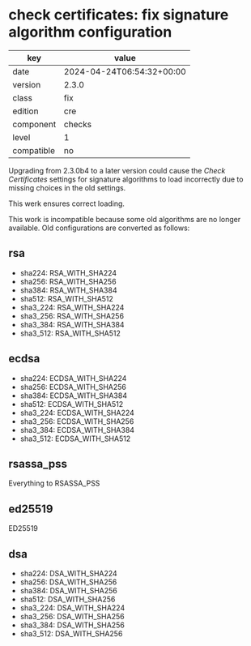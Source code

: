 [//]: # (werk v2)
# check certificates: fix signature algorithm configuration

key        | value
---------- | ---
date       | 2024-04-24T06:54:32+00:00
version    | 2.3.0
class      | fix
edition    | cre
component  | checks
level      | 1
compatible | no

Upgrading from 2.3.0b4 to a later version could cause the _Check Certificates_ settings for signature algorithms to load incorrectly due to missing choices in the old settings.

This werk ensures correct loading.

This work is incompatible because some old algorithms are no longer available. Old configurations are converted as follows:

## rsa
- sha224: RSA_WITH_SHA224
- sha256: RSA_WITH_SHA256
- sha384: RSA_WITH_SHA384
- sha512: RSA_WITH_SHA512
- sha3_224: RSA_WITH_SHA224
- sha3_256: RSA_WITH_SHA256
- sha3_384: RSA_WITH_SHA384
- sha3_512: RSA_WITH_SHA512

## ecdsa
- sha224: ECDSA_WITH_SHA224
- sha256: ECDSA_WITH_SHA256
- sha384: ECDSA_WITH_SHA384
- sha512: ECDSA_WITH_SHA512
- sha3_224: ECDSA_WITH_SHA224
- sha3_256: ECDSA_WITH_SHA256
- sha3_384: ECDSA_WITH_SHA384
- sha3_512: ECDSA_WITH_SHA512

## rsassa_pss
Everything to RSASSA_PSS

## ed25519
ED25519

## dsa
- sha224: DSA_WITH_SHA224
- sha256: DSA_WITH_SHA256
- sha384: DSA_WITH_SHA256
- sha512: DSA_WITH_SHA256
- sha3_224: DSA_WITH_SHA224
- sha3_256: DSA_WITH_SHA256
- sha3_384: DSA_WITH_SHA256
- sha3_512: DSA_WITH_SHA256
